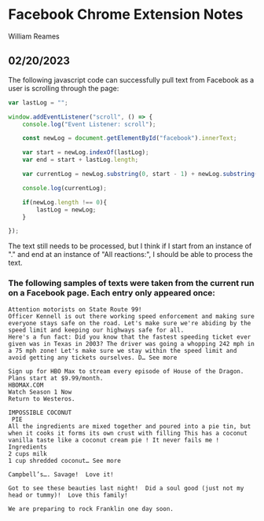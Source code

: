 # Facebook Chrome Extension Notes
William Reames

## 02/20/2023

The following javascript code can successfully pull text from Facebook as a user is scrolling through the page:


```javascript
var lastLog = "";

window.addEventListener("scroll", () => {
    console.log("Event Listener: scroll");

    const newLog = document.getElementById("facebook").innerText;

    var start = newLog.indexOf(lastLog);
    var end = start + lastLog.length;

    var currentLog = newLog.substring(0, start - 1) + newLog.substring(end);

    console.log(currentLog);

    if(newLog.length !== 0){
        lastLog = newLog;
    }

});
```

The text still needs to be processed, but I think if I start from an instance of "." and end at an instance of "All reactions:", I should be able to process the text.

### The following samples of texts were taken from the current run on a Facebook page. Each entry only appeared once:

```
Attention motorists on State Route 99!
Officer Kennell is out there working speed enforcement and making sure everyone stays safe on the road. Let's make sure we're abiding by the speed limit and keeping our highways safe for all.
Here's a fun fact: Did you know that the fastest speeding ticket ever given was in Texas in 2003? The driver was going a whopping 242 mph in a 75 mph zone! Let's make sure we stay within the speed limit and avoid getting any tickets ourselves. D… See more

Sign up for HBO Max to stream every episode of House of the Dragon. Plans start at $9.99/month.
HBOMAX.COM
Watch Season 1 Now
Return to Westeros.

IMPOSSIBLE COCONUT 
 PIE
All the ingredients are mixed together and poured into a pie tin, but when it cooks it forms its own crust with filling This has a coconut vanilla taste like a coconut cream pie ! It never fails me ! 
Ingredients
2 cups milk
1 cup shredded coconut… See more

Campbell’s…. Savage!  Love it!

Got to see these beauties last night!  Did a soul good (just not my head or tummy)!  Love this family!

We are preparing to rock Franklin one day soon.
```
